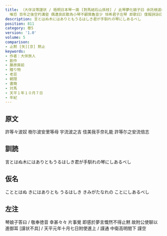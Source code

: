 ```yaml
---
title: （大伴淡等謹状 / 梧桐日本琴一面 [對馬結石山孫枝] / 此琴夢化娘子曰 余託根遥嶋之崇<巒> 晞ｏ九陽之休光 長帶烟霞逍遥山川之阿 遠望風波出入鴈木之間
  唯恐 百年之後空朽溝壑 偶遭良匠散為小琴不顧質麁音少 恒希君子左琴 即歌曰）僕報詩詠曰
description: 言とはぬ木にはありともうるはしき君が手馴れの琴にしあるべし
position: 811
category: 巻5
version: '1.0'
volume: 5
comparison:
- 止黙 [矢][京] 黙止
keywords:
- 作者：大伴旅人
- 創作
- 藤原房前
- 贈り物
- 老荘
- 朝隠
- 書簡
- 対馬
- 天平１年１０月７日
- 年紀
---
```


## 原文

許等々波奴 樹尓波安里等母 宇流波之吉 伎美我手奈礼能 許等尓之安流倍志

## 訓読

言とはぬ木にはありともうるはしき君が手馴れの琴にしあるべし

## 仮名

こととはぬ きにはありとも うるはしき きみがたなれの ことにしあるべし

## 左注

琴娘子答曰 / 敬奉徳音 幸甚々々 片事覺 即感於夢言慨然不得止黙 故附公使聊以進御耳 [謹状不具] / 天平元年十月七日附使進上 / 謹通 中衛高明閤下 謹空
